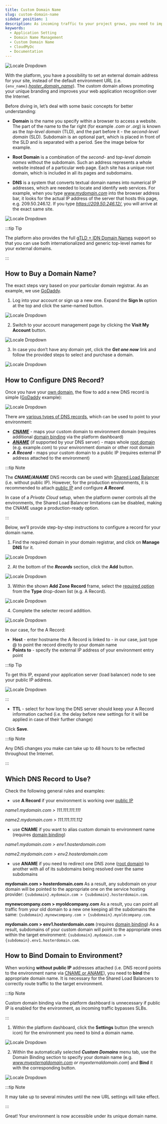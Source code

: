```yaml
---
title: Custom Domain Name
slug: custom-domain-name
sidebar_position: 1
description: As incoming traffic to your project grows, you need to improve your app performance to keep up with it.
keywords:
  - Application Setting
  - Domain Name Management
  - Custom Domain Name
  - CloudMyDc
  - Documentation
---
```


<!-- ## Custom Domain Name -->

<div style={{
    display: 'grid',
    gridTemplateColumns: '0.15fr 1fr',
    gap: '10px'
}}>
<div>
<div style={{
    display: 'flex',
    alignItems: 'center',
    justifyContent: 'cetner',
}}>

![Locale Dropdown](./img/CustomDomainName/01-custom-domais.png)

</div>
</div>
<div>

With the platform, you have a possibility to set an external domain address for your site, instead of the default environment URL (i.e. `{env_name}`.[_hoster_domain_name_](/quickstart/hosters-list-&-info)). The custom domain allows promoting your unique branding and improves your web application recognition over the Internet.

</div>
</div>

Before diving in, let’s deal with some basic concepts for better understanding:

- **Domain** is the name you specify within a browser to access a website. The part of the name to the far right (for example _.com or .org_) is known as the _top-level domain_ (TLD), and the part before it - the _second-level domain_ (SLD). Subdomain is an optional part, which is placed in front of the SLD and is separated with a period. See the image below for example.

- **Root Domain** is a combination of the _second-_ and _top-level domain names_ without the subdomain. Such an address represents a whole website instead of a particular web page. Each site has a unique root domain, which is included in all its pages and subdomains.

- **DNS** is a system that converts textual domain names into numerical IP addresses, which are needed to locate and identify web services. For example, when you type *www.mydomain.com* into the browser address bar, it looks for the actual IP address of the server that hosts this page, e.g. 209.50.246.12. If you type *https://209.50.246.12/*, you will arrive at the exact same site.

<div style={{
    display:'flex',
    justifyContent: 'center',
    margin: '0 0 1rem 0'
}}>

![Locale Dropdown](./img/CustomDomainName/02-domain-name-components-scheme.png)

</div>

:::tip Tip

The platform also provides the full [gTLD + IDN Domain Names](/application-setting/domain-name-management/gtld-+-idn-domain-names-support) support so that you can use both internationalized and generic top-level names for your external domains.

:::

<!--
To attach the custom domain you should follow the next steps:

- [purchase custom domain](/application-setting/domain-name-management/custom-domain-name#how-to-buy-a-domain-name)
- [configure DNS record](/application-setting/domain-name-management/custom-domain-name#how-to-configure-dns-record)
- [bind domain name](/application-setting/domain-name-management/custom-domain-name#how-to-bind-domain-to-environment) (if needed) -->

## How to Buy a Domain Name?

The exact steps vary based on your particular domain registrar. As an example, we use [GoDaddy](https://www.godaddy.com/en-in).

1. Log into your account or sign up a new one. Expand the **Sign In** option at the top and click the same-named button.

<div style={{
    display:'flex',
    justifyContent: 'center',
    margin: '0 0 1rem 0'
}}>

![Locale Dropdown](./img/CustomDomainName/03-log-into-domain-registrar.png)

</div>

2. Switch to your account management page by clicking the **Visit My Account** button.

<div style={{
    display:'flex',
    justifyContent: 'center',
    margin: '0 0 1rem 0'
}}>

![Locale Dropdown](./img/CustomDomainName/04-manage-dns-account.png)

</div>

3. In case you don’t have any domain yet, click the **_Get one now_** link and follow the provided steps to select and purchase a domain.

<div style={{
    display:'flex',
    justifyContent: 'center',
    margin: '0 0 1rem 0'
}}>

![Locale Dropdown](./img/CustomDomainName/05-get-custom-domain-name.png)

</div>

## How to Configure DNS Record?

Once you have your [own domain](/application-setting/domain-name-management/custom-domain-name#how-to-buy-a-domain-name), the flow to add a new DNS record is simple ([GoDaddy](https://www.godaddy.com/en-in) example):

<div style={{
    display:'flex',
    justifyContent: 'center',
    margin: '0 0 1rem 0'
}}>

![Locale Dropdown](./img/CustomDomainName/05-1-godaddy-add-dns-a-record.gif)

</div>

There are [various types of DNS records](/application-setting/domain-name-management/custom-domain-name#which-dns-record-to-use), which can be used to point to your environment:

- [**_CNAME_**](https://en.wikipedia.org/wiki/CNAME_record) - maps your custom domain to environment domain (requires additional [domain binding](/application-setting/domain-name-management/custom-domain-name#how-to-bind-domain-to-environment) via the platform dashboard)
- [**_ANAME_**](https://en.wikipedia.org/wiki/CNAME_record#ANAME_record) (if supported by your DNS server) - maps whole [root domain](/application-setting/domain-name-management/custom-domain-name) (e.g. example.com) to your environment domain or other root domain
- **_A Record_** - maps your custom domain to a public IP (requires external IP address attached to the environment)

:::tip Note

The **_CNAME/ANAME_** DNS records can be used with [Shared Load Balancer](/application-setting/external-access-to-applications/shared-load-balancer) (i.e. without public IP). However, for the production environments, it is recommended to attach [public IP](/application-setting/external-access-to-applications/public-ip) and configure **_A Record_**.

In case of a _Private Cloud_ setup, when the platform owner controls all the environments, the Shared Load Balancer limitations can be disabled, making the CNAME usage a production-ready option.

:::

Below, we’ll provide step-by-step instructions to configure a record for your domain name.

1. Find the required domain in your domain registrar, and click on **Manage DNS** for it.

<div style={{
    display:'flex',
    justifyContent: 'center',
    margin: '0 0 1rem 0'
}}>

![Locale Dropdown](./img/CustomDomainName/06-manage-domain-name.png)

</div>

2. At the bottom of the **_Records_** section, click the **Add** button.

<div style={{
    display:'flex',
    justifyContent: 'center',
    margin: '0 0 1rem 0'
}}>

![Locale Dropdown](./img/CustomDomainName/07-add-dns-record-to-domain-name.png)

</div>

3. Within the shown **Add Zone Record** frame, select the [required option](/application-setting/domain-name-management/custom-domain-name#which-dns-record-to-use) from the **Type** drop-down list (e.g. A Record).

<div style={{
    display:'flex',
    justifyContent: 'center',
    margin: '0 0 1rem 0'
}}>

![Locale Dropdown](./img/CustomDomainName/08-select-dns-record-type.png)

</div>

4. Complete the selecter record addition.

<div style={{
    display:'flex',
    justifyContent: 'center',
    margin: '0 0 1rem 0'
}}>

![Locale Dropdown](./img/CustomDomainName/09-configure-dns-a-record.png)

</div>

In our case, for the A Record:

- **Host** - enter hostname the A Record is linked to - in our case, just type @ to point the record directly to your domain name
- **Points to** - specify the external IP address of your environment entry point

:::tip Tip

To get this IP, expand your application server (load balancer) node to see your public IP address.

<div style={{
    display:'flex',
    justifyContent: 'center',
    margin: '0 0 1rem 0'
}}>

![Locale Dropdown](./img/CustomDomainName/10-copy-public-ip-address.png)

</div>

:::

- **TTL** - select for how long the DNS server should keep your A Record information cached (i.e. the delay before new settings for it will be applied in case of their further change)

Click **Save**.

:::tip Note

Any DNS changes you make can take up to 48 hours to be reflected throughout the Internet.

:::

## Which DNS Record to Use?

Check the following general rules and examples:

- use **A Record** if your environment is working over [public IP](/application-setting/external-access-to-applications/public-ip)

_name1.mydomain.com > 111.111.111.111_

_name2.mydomain.com > 111.111.111.112_

- use **CNAME** if you want to alias custom domain to environment name (requires [domain binding](/application-setting/domain-name-management/custom-domain-name#how-to-bind-domain-to-environment))

_name1.mydomain.com > env1.hosterdomain.com_

_name2.mydomain.com > env2.hosterdomain.com_

- use **ANAME** if you need to redirect one DNS zone ([root domain](/application-setting/domain-name-management/custom-domain-name)) to another with all of its subdomains being resolved over the same subdomains

**mydomain.com > hosterdomain.com**
As a result, any subdomain on your domain will be pointed to the appropriate one on the service hosting provider: `{subdomain}.mydomain.com > {subdomain}.hosterdomain.com`.

**mynewcompany.com > myoldcompany.com**
As a result, you can point all traffic from your old domain to a new one keeping all the subdomains the same: `{subdomain}.mynewcompany.com > {subdomain}.myoldcompany.com`.

**mydomain.com > env1.hosterdomain.com** (requires [domain binding](/application-setting/domain-name-management/custom-domain-name#how-to-bind-domain-to-environment))
As a result, subdomains of your custom domain will point to the appropriate ones within the target environment: `{subdomain}.mydomain.com > {subdomain}.env1.hosterdomain.com`.

## How to Bind Domain to Environment?

When working **without public IP** addresses attached (i.e. DNS record points to the environment name via [CNAME or ANAME](/application-setting/domain-name-management/custom-domain-name#which-dns-record-to-use)), you need to **bind** the appropriate domain name. It is necessary for the Shared Load Balancers to correctly route traffic to the target environment.

:::tip Note

Custom domain binding via the platform dashboard is unnecessary if public IP is enabled for the environment, as incoming traffic bypasses SLBs.

:::

1. Within the platform dashboard, click the **Settings** button (the wrench icon) for the environment you need to bind a domain name.

<div style={{
    display:'flex',
    justifyContent: 'center',
    margin: '0 0 1rem 0'
}}>

![Locale Dropdown](./img/CustomDomainName/11-environment-settings.png)

</div>

2. Within the automatically selected **_Custom Domains_** menu tab, use the Domain Binding section to specify your domain name (e.g. *www.myexternaldomain.com or myexternaldomain.com*) and **Bind** it with the corresponding button.

<div style={{
    display:'flex',
    justifyContent: 'center',
    margin: '0 0 1rem 0'
}}>

![Locale Dropdown](./img/CustomDomainName/12-bind-custom-domain-to-environment.png)

</div>

:::tip Note

It may take up to several minutes until the new URL settings will take effect.

:::

Great! Your environment is now accessible under its unique domain name.
